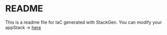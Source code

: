 # README
This is a readme file for IaC generated with StackGen.
You can modify your appStack -> [here](http://main.dev.stackgen.com/appstacks/0244ea0a-40ec-4bfb-a5ce-ca000d1cf493)
